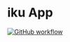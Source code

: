 # iku App

[![GitHub workflow](https://github.com/Renuka-Pooja/iku-earth/workflows/Build%20%26%20Publish%20Debug%20APK/badge.svg)](https://github.com/Renuka-Pooja/iku-earth/actions)

